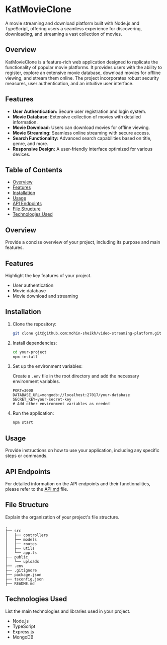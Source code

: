 # KatMovieClone

A movie streaming and download platform built with Node.js and TypeScript, offering users a seamless experience for discovering, downloading, and streaming a vast collection of movies.

## Overview

KatMovieClone is a feature-rich web application designed to replicate the functionality of popular movie platforms. It provides users with the ability to register, explore an extensive movie database, download movies for offline viewing, and stream them online. The project incorporates robust security measures, user authentication, and an intuitive user interface.

## Features

- **User Authentication:** Secure user registration and login system.
- **Movie Database:** Extensive collection of movies with detailed information.
- **Movie Download:** Users can download movies for offline viewing.
- **Movie Streaming:** Seamless online streaming with secure access.
- **Search Functionality:** Advanced search capabilities based on title, genre, and more.
- **Responsive Design:** A user-friendly interface optimized for various devices.

## Table of Contents

- [Overview](#overview)
- [Features](#features)
- [Installation](#installation)
- [Usage](#usage)
- [API Endpoints](API.md#api-endpoints)
- [File Structure](#file-structure)
- [Technologies Used](#technologies-used)

## Overview

Provide a concise overview of your project, including its purpose and main features.

## Features

Highlight the key features of your project.

- User authentication
- Movie database
- Movie download and streaming

## Installation

1. Clone the repository:

   ```bash
   git clone git@github.com:mohin-sheikh/video-streaming-platform.git
   ```

2. Install dependencies:

   ```bash
   cd your-project
   npm install
   ```

3. Set up the environment variables:

   Create a `.env` file in the root directory and add the necessary environment variables.

   ``` env
   PORT=3000
   DATABASE_URL=mongodb://localhost:27017/your-database
   SECRET_KEY=your-secret-key
   # Add other environment variables as needed
   ```

4. Run the application:

   ``` bash
   npm start
   ```

## Usage

Provide instructions on how to use your application, including any specific steps or commands.

## API Endpoints

For detailed information on the API endpoints and their functionalities, please refer to the [API.md](API.md) file.

## File Structure

Explain the organization of your project's file structure.

```
.
├── src
│   ├── controllers
│   ├── models
│   ├── routes
│   ├── utils
│   └── app.ts
├── public
│   └── uploads
├── .env
├── .gitignore
├── package.json
├── tsconfig.json
├── README.md
```

## Technologies Used

List the main technologies and libraries used in your project.

- Node.js
- TypeScript
- Express.js
- MongoDB
